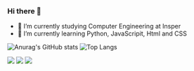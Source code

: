 ### Hi there 👋

- 🔭 I’m currently studying Computer Engineering at Insper
- 🌱 I’m currently learning Python, JavaScripit, Html and CSS

 ![Anurag's GitHub stats](https://github-readme-stats.vercel.app/api?username=victorfariasoares&show_icons=true&theme=algolia)
![Top Langs](https://github-readme-stats.vercel.app/api/top-langs/?username=victorfariasoares&layout=compact)

<div> 
  <a href="https://instagram.com/victor_soaresf" target="_blank"><img src="https://img.shields.io/badge/-Instagram-%23E4405F?style=for-the-badge&logo=instagram&logoColor=white" target="_blank"></a>
  <a href = "mailto:victorfariasoares@icloud.com"><img src="https://img.shields.io/badge/-Gmail-%23333?style=for-the-badge&logo=gmail&logoColor=white" target="_blank"></a>
  <a href="https://www.linkedin.com/in/victor-faria-soares-4b375720a" target="_blank"><img src="https://img.shields.io/badge/-LinkedIn-%230077B5?style=for-the-badge&logo=linkedin&logoColor=white" target="_blank"></a>  
</div>

<!--
ADD:
&include_all_commits=true
**victorfariasoares/victorfariasoares** is a ✨ _special_ ✨ repository because its `README.md` (this file) appears on your GitHub profile.

Here are some ideas to get you started:

- 🔭 I’m currently working on ...
- 🌱 I’m currently learning ...
- 👯 I’m looking to collaborate on ...
- 🤔 I’m looking for help with ...
- 💬 Ask me about ...
- 📫 How to reach me: ...
- 😄 Pronouns: ...
- ⚡ Fun fact: ...
-->
